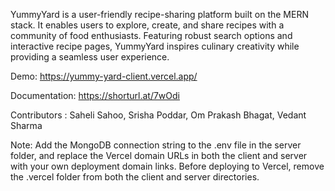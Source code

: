 YummyYard is a user-friendly recipe-sharing platform built on the MERN stack. It enables users to explore, create, and share recipes with a community of food enthusiasts. Featuring robust search options and interactive recipe pages, YummyYard inspires culinary creativity while providing a seamless user experience.

Demo: https://yummy-yard-client.vercel.app/

Documentation: https://shorturl.at/7wOdi

Contributors : Saheli Sahoo, Srisha Poddar, Om Prakash Bhagat, Vedant Sharma

Note: Add the MongoDB connection string to the .env file in the server folder, and replace the Vercel domain URLs in both the client and server with your own deployment domain links. Before deploying to Vercel, remove the .vercel folder from both the client and server directories.
